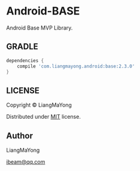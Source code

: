 ﻿# Android-BASE
Android Base MVP Library.

## GRADLE
```gradle
dependencies {
    compile 'com.liangmayong.android:base:2.3.0'
}
```
## LICENSE
Copyright © LiangMaYong

Distributed under [MIT](https://github.com/LiangMaYong/android-base/blob/master/LICENSE.txt) license.

## Author
LiangMaYong

ibeam@qq.com

